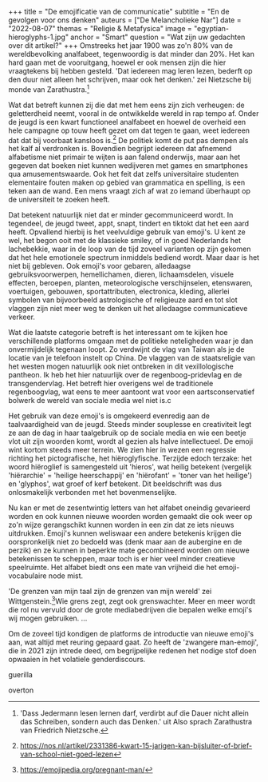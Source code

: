 +++
title = "De emojificatie van de communicatie"
subtitle = "En de gevolgen voor ons denken"
auteurs = ["De Melancholieke Nar"]
date = "2022-08-07"
themas = "Religie & Metafysica"
image = "egyptian-hieroglyphs-1.jpg"
anchor = "Smart"
question = "Wat zijn uw gedachten over dit artikel?"
+++
Omstreeks het jaar 1900 was zo'n 80% van de wereldbevolking analfabeet, tegenwoordig is dat minder dan 20%. Het kan hard gaan met de vooruitgang, hoewel er ook mensen zijn die hier vraagtekens bij hebben gesteld. 'Dat iedereen mag leren lezen, bederft op den duur niet alleen het schrijven, maar ook het denken.' zei Nietzsche bij monde van Zarathustra.[^1] 

Wat dat betreft kunnen zij die dat met hem eens zijn zich verheugen: de geletterdheid neemt, vooral in de ontwikkelde wereld in rap tempo af. Onder de jeugd is een kwart functioneel analfabeet en hoewel de overheid een hele campagne op touw heeft gezet om dat tegen te gaan, weet iedereen dat dat bij voorbaat kansloos is.[^2] De politiek komt de put pas dempen als het kalf al verdronken is. Bovendien begrijpt iedereen dat afnemend alfabetisme niet primair te wijten is aan falend onderwijs, maar aan het gegeven dat boeken niet kunnen wedijveren met games en smartphones qua amusementswaarde. Ook het feit dat zelfs universitaire studenten elementaire fouten maken op gebied van grammatica en spelling, is een teken aan de wand. Een mens vraagt zich af wat zo iemand überhaupt op de universiteit te zoeken heeft.

Dat betekent natuurlijk niet dat er minder gecommuniceerd wordt. In tegendeel, de jeugd tweet, appt, snapt, tindert en tiktokt dat het een aard heeft. Opvallend hierbij is het veelvuldige gebruik van emoji's. U kent ze wel, het begon ooit met de klassieke smiley, of in goed Nederlands het lachebekkie, waar in de loop van de tijd zoveel varianten op zijn gekomen dat het hele emotionele spectrum inmiddels bediend wordt. Maar daar is het niet bij gebleven. Ook emoji's voor gebaren, alledaagse gebruiksvoorwerpen, hemellichamen, dieren, lichaamsdelen, visuele effecten, beroepen, planten, meteorologische verschijnselen, etenswaren, voertuigen, gebouwen, sportattributen, electronica, kleding, allerlei symbolen van bijvoorbeeld astrologische of religieuze aard en tot slot vlaggen zijn niet meer weg te denken uit het alledaagse communicatieve verkeer. 

Wat die laatste categorie betreft is het interessant om te kijken hoe verschillende platforms omgaan met de politieke neteligheden waar je dan onvermijdelijk tegenaan loopt. Zo verdwijnt de vlag van Taiwan als je de locatie van je telefoon instelt op China. De vlaggen van de staatsreligie van het westen mogen natuurlijk ook niet ontbreken in dit vexillologische pantheon. Ik heb het hier natuurlijk over de regenboog-pridevlag en de transgendervlag. Het betreft hier overigens wel de traditionele regenboogvlag, wat eens te meer aantoont wat voor een aartsconservatief bolwerk de wereld van sociale media wel niet is.c

Het gebruik van deze emoji's is omgekeerd evenredig aan de taalvaardigheid van de jeugd. Steeds minder souplesse en creativiteit legt ze aan de dag in haar taalgebruik op de sociale media en wie een beetje vlot uit zijn woorden komt, wordt al gezien als halve intellectueel. De emoji wint kortom steeds meer terrein. We zien hier in wezen een regressie richting het pictografische, het hiëroglyfische. Terzijde edoch terzake: het woord hiëroglief is samengesteld uit 'hieros', wat heilig betekent (vergelijk 'hiërarchie' = 'heilige heerschappij' en 'hiërofant' = 'toner van het heilige') en 'glyphos', wat groef of kerf betekent. Dit beeldschrift was dus onlosmakelijk verbonden met het bovenmenselijke. 

Nu kan er met de zesentwintig letters van het alfabet oneindig gevarieerd worden en ook kunnen nieuwe woorden worden gemaakt die ook weer op zo'n wijze gerangschikt kunnen worden in een zin dat ze iets nieuws uitdrukken. Emoji's kunnen weliswaar een andere betekenis krijgen die oorspronkelijk niet zo bedoeld was (denk maar aan de aubergine en de perzik) en ze kunnen in beperkte mate gecombineerd worden om nieuwe betekenissen te scheppen, maar toch is er hier veel minder creatieve speelruimte. Het alfabet biedt ons een mate van vrijheid die het emoji-vocabulaire node mist. 


'De grenzen van mijn taal zijn de grenzen van mijn wereld' zei Wittgenstein.[^3]Wie grens zegt, zegt ook grenswachter. Meer en meer wordt die rol nu vervuld door de grote mediabedrijven die bepalen welke emoji's wij mogen gebruiken.  ...

Om de zoveel tijd kondigen de platforms de introductie van nieuwe emoji's aan, wat altijd met reuring gepaard gaat. Zo heeft de 'zwangere man-emoji', die in 2021 zijn intrede deed, om begrijpelijke redenen het nodige stof doen opwaaien in het volatiele genderdiscours.

guerilla

overton

[^1]: 'Dass Jedermann lesen lernen darf, verdirbt auf die Dauer nicht allein das Schreiben, sondern auch das Denken.' uit Also sprach Zarathustra van Friedrich Nietzsche.
[^2]: https://nos.nl/artikel/2331386-kwart-15-jarigen-kan-bijsluiter-of-brief-van-school-niet-goed-lezen
[^3]: https://emojipedia.org/pregnant-man/
[^4]: 'Die Grenzen meiner Sprache bedeuten die Grenzen meiner Welt' uit Tractatus logico-philosophicus van Ludwig Wittgenstein.